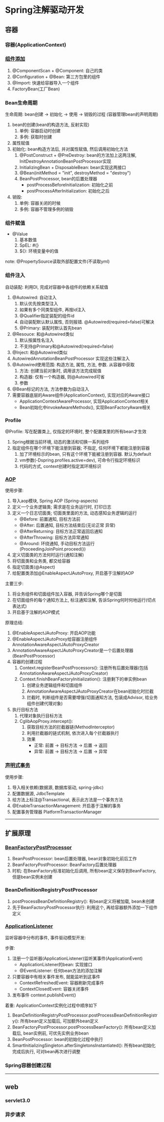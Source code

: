 <link rel="stylesheet" type="text/css" href="./auto-number-title.css" />

# Spring注解驱动开发

## 容器
### 容器(ApplicationContext)

### [组件添加](./src/main/java/com/tree/bootroad/v001spring/atguigu/s009factorybean/README.md)
1. @ComponentScan + @Component: 自己的类
1. @Configuration + @Bean: 第三方包里的组件
1. @Import: 快速给容器导入一个组件
1. FactoryBean(工厂Bean)

### Bean生命周期
生命周期: bean创建 -> 初始化 -> 使用 -> 销毁的过程 (容器管理bean的声明周期)
1. bean的创建(bean的构造方法, 反射实现)
    1. 单例: 容器启动时创建
    1. 多例: 获取时创建
1. 属性赋值
1. 初始化: bean构造方法后, 并对属性赋值, 然后调用初始化方法
    1. @PostConstruct + @PreDestroy: bean的方法加上这两注解, InitDestroyAnnotationBeanPostProcessor实现
    1. InitializingBean + DisposableBean: bean实现这两接口
    1. @Bean(initMethod = "init", destroyMethod = "destroy")
    1. BeanPostProcessor, bean的后置处理器
        - postProcessBeforeInitialization: 初始化之前
        - postProcessAfterInitialization: 初始化之后
1. 销毁: 
    1. 单例: 容器关闭的时候
    1. 多例: 容器不管理多例的销毁

### 组件赋值
- @Value
    1. 基本数值
    1. SpEL: #{}
    1. ${}: 环境变量中的值

note: @PropertySource读取外部配置文件(不读取yml)    

### 组件注入
自动装配: 利用DI, 完成对容器中各组件的依赖关系赋值
1. @Autowired: 自动注入
    1. 默认优先按类型注入
    1. 如果有多个同类型组件, 再按id注入
    1. @Qualifier指定装配的组件id
    1. 自动装配默认默认属性, 否则报错. 
    @Autowired(required=false)可解决
    1. @Primary: 装配时默认首先bean
1. @Resouce: 和@Autowired类似
    1. 默认按属性名注入
    1. 不支持@Primary和@Autowired(required=false)
1. @Inject: 和@Autowired类似
1. AutowiredAnnotationBeanPostProcessor 实现这些注解注入
1. @Autowired使用范围: 构造方法, 属性, 方法, 参数. 从容器中获取
    1. 方法: 创建当前对象时, 调用该方法完成赋值
    1. 构造器: 仅有一个构造器, 则@Autowired可省
    1. 参数
1. @Bean标记的方法, 方法参数为自动注入
1. 需要容器底层的Aware组件(ApplicationContext), 实现对应的Aware接口
    - ApplicationContextAwareProcessor, 实现ApplicationContext相关
    - Bean初始化中invokeAwareMethods(), 实现BeanFactoryAware相关

### Profile
 @Profile: 写在配置类上, 仅指定的环境时, 整个配置类里的所有bean才生效
 1. Spring根据当前环境, 动态的激活和切换一系列组件
 1. 指定组件在哪个环境下能注册到容器; 不指定, 任何环境下都能注册到容器
    1. 加了环境标示的bean, 只有这个环境下能被注册到容器. 默认为default
    1. vm参数(-Dspring.profiles.active=dev), 可命令行指定环境标识
    1. 代码的方式, context创建时指定其环境标识
    

### [AOP](./src/main/java/com/tree/bootroad/v001spring/atguigu/s014aop/EXPLAIN.md)
使用步骤:
1. 导入aop模块, Spring AOP (Spring-aspects)
1. 定义一个业务逻辑类; 需求是在业务运行时, 打印日志
1. 定义一个日志切面类; 切面类里面的方法, 动态感知业务逻辑的运行
    - @Before: 前置通知, 目标方法前
    - @After: 后置通知, 目标方法结束后(无论正常 异常)
    - @AfterReturning: 目标方法正常返回后通知
    - @AfterThrowing: 目标方法异常通知
    - @Around: 环绕通知, 手动目标方法运行(ProceedingJoinPoint.proceed())
1. 定义切面类的方法何时运行(通知注解)
1. 将切面类和业务类, 都交给容器
1. 指定切面类(@Aspect)
1. 给配置类添加@EnableAspectJAutoProxy, 开启基于注解的AOP

主要三步:
1. 将业务组件和切面组件加入容器, 并告诉Spring哪个是切面
1. 在切面组件的每个通知方法上, 标注通知注解, 告诉Spring何时何地运行(切点表达式)
1. 开启基于注解的AOP模式

原理总结:
1. @EnableAspectJAutoProxy: 开启AOP功能
1. @EnableAspectJAutoProxy给容器注册组件AnnotationAwareAspectJAutoProxyCreator
1. AnnotationAwareAspectJAutoProxyCreator是一个后置处理器(BeanPostProcessor)
1. 容器的创建过程
    1. Context.registerBeanPostProcessors(): 注册所有后置处理器(包括AnnotationAwareAspectJAutoProxyCreator)
    1. Context.finishBeanFactoryInitialization(): 注册剩下的单实例bean
        1. 创建业务逻辑组件和切面组件
        1. AnnotationAwareAspectJAutoProxyCreator在bean初始化时拦截
        1. 拦截时, 判断组件是否需要增强(切面通知方法, 包装成Advisor, 给业务组件创建代理对象)
1. 执行目标方法
    1. 代理对象执行目标方法
    1. CglibAopProxy.intercept():
        1. 获取目标方法的拦截器链(MethodInterceptor)
        1. 利用拦截器的链式机制, 依次进入每个拦截器执行
        1. 效果
            - 正常: 前置 -> 目标方法 -> 后置 -> 返回        
            - 异常: 前置 -> 目标方法 -> 后置 -> 异常        

### [声明式事务](./src/main/java/com/tree/bootroad/v001spring/atguigu/s015tx/README.md)

使用步骤:
1. 导入相关依赖(数据源, 数据库驱动, spring-jdbc)
1. 配置数据源, JdbcTemplate
1. 给方法上标注@Transactional, 表示此方法是一个事务方法
1. @EnableTransactionManagement: 开启基于注解的事务
1. 配置事务管理器 PlatformTransactionManager
***

## 扩展原理

### [BeanFactoryPostProcessor](./src/main/java/com/tree/bootroad/v001spring/atguigu/s016beanfactorypostprocessor/README.md)

1. BeanPostProcessor: bean后置处理器, bean对象初始化前后工作
1. BeanFactoryPostProcessor: BeanFactory后置处理器
1. 时机: 在BeanFactory标准初始化后调用, 所有bean定义保存到BeanFactory, 但是bean实例未创建

### BeanDefinitionRegistryPostProcessor

1. postProcessBeanDefinitionRegistry(): 有bean定义将被加载, bean未创建
1. 先于BeanFactoryPostProcessor执行: 利用这个, 再给容器额外添加一下组件定义

### [ApplicationListener](./src/main/java/com/tree/bootroad/v001spring/atguigu/s017applicationlistener/README.md)
监听容器中分布的事件, 事件驱动模型开发:

步骤:
1. 注册一个监听器(ApplicationListener)监听某事件(ApplicationEvent)
    - ApplicationListener的bean: 实现接口
    - @EventListener: 任何bean方法的添加注解
1. 只要容器中有相关事件发布, 就能监听到这事件
    - ContextRefreshedEvent: 容器刷新完成事件
    - ContextClosedEvent: 容器关闭事件
1. 发布事件 context.publishEvent() 

着重: ApplicationContext实例化过程中顺序如下
1. BeanDefinitionRegistryPostProcessor.postProcessBeanDefinitionRegistry(): 所有bean定义加载后, 可加额外bean定义
1. BeanFactoryPostProcessor.postProcessBeanFactory(): 所有bean定义加载后, bean实例前, 可优先实例业务bean
1. BeanPostProcessor: bean的初始化过程中执行
1. SmartInitializingSingleton.afterSingletonsInstantiated(): 所有bean初始化完成后执行, 可对bean再次进行调整


### Spring容器创建过程
***

## web
### servlet3.0
### 异步请求

